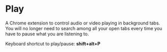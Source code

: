 # Play
A Chrome extension to control audio or video playing in background tabs. You will no longer need to search among all your open tabs every time you have to pause what you are listening to.

Keyboard shortcut to play/pause: **shift+alt+P**